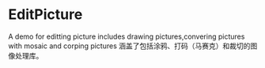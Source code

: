 # EditPicture
A demo for editting picture includes drawing pictures,convering pictures with mosaic and corping pictures
涵盖了包括涂鸦、打码（马赛克）和裁切的图像处理库。

